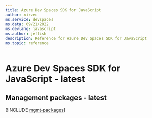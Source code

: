 ```yaml
---
title: Azure Dev Spaces SDK for JavaScript
author: xirzec
ms.service: devspaces
ms.data: 09/21/2022
ms.devlang: javascript
ms.author: jeffish
description: Reference for Azure Dev Spaces SDK for JavaScript
ms.topic: reference
---
```

# Azure Dev Spaces SDK for JavaScript - latest

## Management packages - latest
[!INCLUDE [mgmt-packages](dev-spaces-mgmt-index.md)]